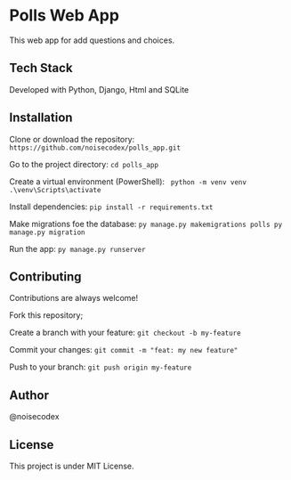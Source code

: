 # Polls Web App
This web app for add questions and choices.

## Tech Stack

Developed with Python, Django, Html and SQLite

## Installation

Clone or download the repository:
`https://github.com/noisecodex/polls_app.git`

Go to the project directory:
`cd polls_app`

Create a virtual environment (PowerShell):
` python -m venv venv
  .\venv\Scripts\activate`

Install dependencies:
`pip install -r requirements.txt`

Make migrations foe the database:
`py manage.py makemigrations polls
 py manage.py migration
`

Run the app:
`py manage.py runserver`

## Contributing
Contributions are always welcome!

Fork this repository;

Create a branch with your feature: `git checkout -b my-feature`

Commit your changes: `git commit -m "feat: my new feature"`

Push to your branch: `git push origin my-feature `

## Author
@noisecodex

## License
This project is under MIT License.
